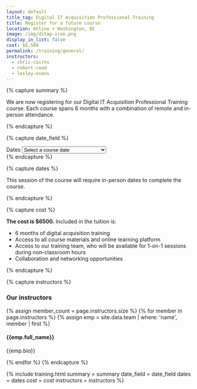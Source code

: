 ```yaml
---
layout: default
title_tag: Digital IT Acquisition Professional Training
title: Register for a future course
location: Online + Washington, DC
image: /img/ditap-icon.png
display_in_list: false
cost: $6,500
permalink: /training/general/
instructors:
  - chris-cairns
  - robert-read
  - lesley-evans
---
```


{% capture summary %}
  <p>
    We are now registering for our Digital IT Acquisition Professional Training course. Each course spans 6 months with a combination of remote and in-person attendance. 
  </p>
{% endcapture %}

{% capture date_field %}
  <div class="form-group">
    <label for="dates">Dates</label>
    <select id="dates" name="dates" class="form-control">
      <option>Select a course date</option>
      <option value="later">I'll choose later</option>
      <option value="August 14, 2019 - March 20, 2020">August 14, 2019 - March 20, 2020</option>
    </select>
  </div>
{% endcapture %}

{% capture dates %}
  <p>
    This session of the course will require in-person dates to complete the course.
  </p>
{% endcapture %}

{% capture cost %}
  <p>
    <strong>The cost is $6500.</strong> Included in the tuition is:
  </p>
  <ul>
    <li>6 months of digital acquisition training</li>
    <li>Access to all course materials and online learning platform</li>
    <li>Access to our training team, who will be available for 1-on-1 sessions during non-classroom hours</li>
    <li>Collaboration and networking opportunities</li>
  </ul>
{% endcapture %}

{% capture instructors %}
  <h3 class="header-display-3 mb-3">Our instructors</h3>
  {% assign member_count = page.instructors.size %}
  {% for member in page.instructors %}
    {% assign emp = site.data.team | where: 'name', member | first %}
    <div class="row mt-4">
      <div class="col-sm-4">
        <div role="img" class="employee-img" style="background-image: url({{emp.image}});" title="Photo of {{emp.short_name}}"></div>
      </div>
      <div class="col-sm-8">
        <div class="p-sm-3">
          <h4 class="mb-3">{{emp.full_name}}</h4>
          <p>{{emp.bio}}</p>
        </div>
      </div>
    </div>
  {% endfor %}
{% endcapture %}

{% include training.html
  summary = summary
  date_field = date_field
  dates = dates
  cost = cost
  instructors = instructors
%}